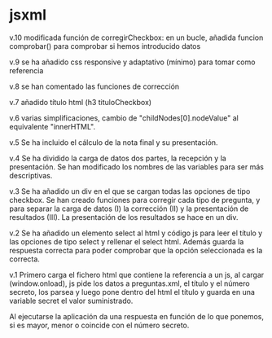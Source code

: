 # jsxml

v.10 modificada función de corregirCheckbox: en un bucle, añadida funcion comprobar() para comprobar si hemos introducido datos

v.9 se ha añadido css responsive y adaptativo (mínimo) para tomar como referencia

v.8 se han comentado las funciones de corrección

v.7 añadido título html (h3 tituloCheckbox)

v.6 varias simplificaciones, cambio de "childNodes[0].nodeValue" al equivalente "innerHTML".

v.5 Se ha incluido el cálculo de la nota final y su presentación.

v.4 Se ha dividido la carga de datos dos partes, la recepción y la presentación. Se han modificado los nombres de las variables para ser más descriptivas.

v.3 Se ha añadido un div en el que se cargan todas las opciones de tipo checkbox. Se han creado funciones para corregir cada tipo de pregunta, y para separar la carga de datos (I) la corrección (II) y la presentación de resultados (III). La presentación de los resultados se hace en un div.

v.2 Se ha añadido un elemento select al html y código js para leer el título y las opciones de tipo select y rellenar el select html. Además guarda la respuesta correcta para poder comprobar que la opción seleccionada es la correcta.

v.1 Primero carga el fichero html que contiene la referencia a un js, al cargar (window.onload), js pide los datos a preguntas.xml, el título y el número secreto, los parsea y luego pone dentro del html el título y guarda en una variable secret el valor suministrado.

Al ejecutarse la aplicación da una respuesta en función de lo que ponemos, si es mayor, menor o coincide con el número secreto.
